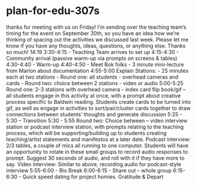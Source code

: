 # plan-for-edu-307s


thanks for meeting with us on Friday! I’m sending over the teaching team’s timing for the event on September 30th, so you have an idea how we’re thinking of spacing out the activities we discussed last week. Please let me know if you have any thoughts, ideas, questions, or anything else. Thanks so much!
14:19
3:30-4:15 - Teaching Team arrives to set up
4:15-4:30 - Community arrival (passive warm-up via prompts on screens & tables)
4:30-4:40 - Warm-up
4:40-4:50 - Meet Bok folks - 3 minute mini-lecture from Marlon about documentation
4:55-5:00
	 Explain Stations:
	   - 25 minutes each at two stations
           - Round one: all students - overhead cameras and cards
	   - Round two: choice between 2 stations - video or audio
5:00-5:25
	Round one:
2-3 stations with overhead camera - index card flip book/gif – all students engage in this activity at once, with a prompt about creative process specific to Baldwin reading. Students create cards to be turned into gif, as well as engage in activities to sort/pair/cluster cards together to draw connections between students’ thoughts and generate discussion
5:25 - 5:30 – Transition
5:30 - 5:55
Round two:
Choice between – video interview station or podcast interview station, with prompts relating to the teaching process, which will be supporting/building up to students creating teaching/artist statements and manifestos at a later date.
                       Podcast interview:
2/3 tables, a couple of mics all running to one computer. Students will have an opportunity to rotate in these small groups to record audio responses to prompt. Suggest 30 seconds of audio, and roll with it if they have more to say.
                       Video interview:
	Similar to above, recording audio for podcast-style interview
5:55-6:00 - Bio Break
6:00-6:15 - Share out – whole group
6:15-6:30 - Quick speed dating for project homies. Gratitude & Depart